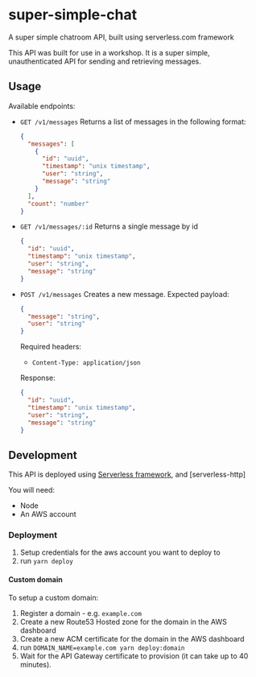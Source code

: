 # super-simple-chat
A super simple chatroom API, built using serverless.com framework

This API was built for use in a workshop. It is a super simple, unauthenticated API for sending and retrieving messages.

## Usage

Available endpoints:

- `GET /v1/messages`
  Returns a list of messages in the following format:
  ```json
  {
    "messages": [
      {
        "id": "uuid",
        "timestamp": "unix timestamp",
        "user": "string",
        "message": "string"
      }
    ],
    "count": "number"
  }
  ```

- `GET /v1/messages/:id`
  Returns a single message by id
  ```json
  {
    "id": "uuid",
    "timestamp": "unix timestamp",
    "user": "string",
    "message": "string"
  }
  ```

- `POST /v1/messages`
  Creates a new message.
  Expected payload:
  ```json
  {
    "message": "string",
    "user": "string"
  }
  ```

  Required headers:
  - `Content-Type: application/json`

  Response:
  ```json
  {
    "id": "uuid",
    "timestamp": "unix timestamp",
    "user": "string",
    "message": "string"
  }
  ```

## Development

This API is deployed using [Serverless framework], and [serverless-http]

You will need:
- Node
- An AWS account

### Deployment

1. Setup credentials for the aws account you want to deploy to
2. run `yarn deploy`

#### Custom domain

To setup a custom domain:
1. Register a domain - e.g. `example.com`
2. Create a new Route53 Hosted zone for the domain in the AWS dashboard
3. Create a new ACM certificate for the domain in the AWS dashboard
4. run `DOMAIN_NAME=example.com yarn deploy:domain`
5. Wait for the API Gateway certificate to provision (it can take up to 40 minutes).

[Serverless framework]: https://serverless.com
